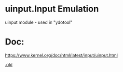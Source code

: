# uinput.Input Emulation
uinput module  - used in "ydotool"

# Doc:
https://www.kernel.org/doc/html/latest/input/uinput.html

[.old](https://www.kernel.org/doc/html/v4.12/input/uinput.html)
